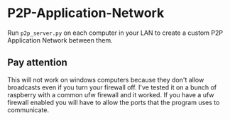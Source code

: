 # P2P-Application-Network
Run `p2p_server.py` on each computer in your LAN to create a custom P2P Application Network between them.
## Pay attention
This will not work on windows computers because they don't allow broadcasts even if you turn your firewall off. I've tested it on a bunch of raspberry with a common ufw firewall and it worked. If you have a ufw firewall enabled you will have to allow the ports that the program uses to communicate.
